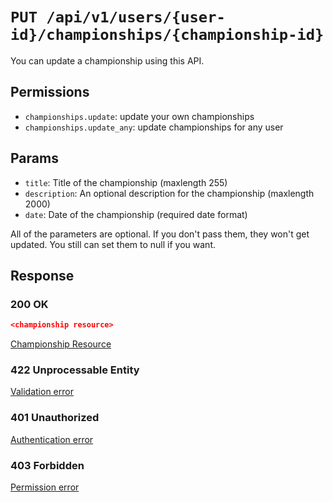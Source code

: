 # `PUT /api/v1/users/{user-id}/championships/{championship-id}`
You can update a championship using this API.


## Permissions

- `championships.update`: update your own championships
- `championships.update_any`: update championships for any user

## Params

- `title`: Title of the championship (maxlength 255)
- `description`: An optional description for the championship (maxlength 2000)
- `date`: Date of the championship (required date format)

All of the parameters are optional. If you don't pass them, they won't get updated.
You still can set them to null if you want.

## Response

### 200 OK

```json
<championship resource>
```

[Championship Resource](championship_resource.md)

### 422 Unprocessable Entity
[Validation error](../../_globals/validation-errors.md)

### 401 Unauthorized
[Authentication error](../../_globals/authentication-errors.md)

### 403 Forbidden
[Permission error](../../_globals/permission-errors.md)
